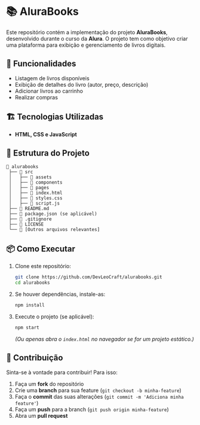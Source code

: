 # 📚 AluraBooks

Este repositório contém a implementação do projeto **AluraBooks**, desenvolvido durante o curso da **Alura**. O projeto tem como objetivo criar uma plataforma para exibição e gerenciamento de livros digitais.

## 🚀 Funcionalidades

- Listagem de livros disponíveis
- Exibição de detalhes do livro (autor, preço, descrição)
- Adicionar livros ao carrinho
- Realizar compras

## 🏗️ Tecnologias Utilizadas

- **HTML, CSS e JavaScript**

## 📂 Estrutura do Projeto

```
📂 alurabooks
 ├── 📁 src
 │   ├── 📁 assets
 │   ├── 📁 components
 │   ├── 📁 pages
 │   ├── 📄 index.html
 │   ├── 📄 styles.css
 │   ├── 📄 script.js
 ├── 📄 README.md
 ├── 📄 package.json (se aplicável)
 ├── 📄 .gitignore
 ├── 📄 LICENSE
 └── 📄 [Outros arquivos relevantes]
```

## 📦 Como Executar

1. Clone este repositório:
   ```sh
   git clone https://github.com/DevLeoCraft/alurabooks.git
   cd alurabooks
   ```

2. Se houver dependências, instale-as:
   ```sh
   npm install
   ```

3. Execute o projeto (se aplicável):
   ```sh
   npm start
   ```
   *(Ou apenas abra o `index.html` no navegador se for um projeto estático.)*

## 🤝 Contribuição

Sinta-se à vontade para contribuir! Para isso:

1. Faça um **fork** do repositório  
2. Crie uma **branch** para sua feature (`git checkout -b minha-feature`)  
3. Faça o **commit** das suas alterações (`git commit -m 'Adiciona minha feature'`)  
4. Faça um **push** para a branch (`git push origin minha-feature`)  
5. Abra um **pull request**  
